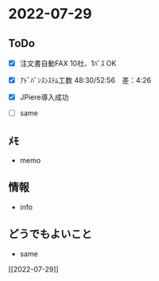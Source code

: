 # 2022-07-29

## ToDo
- [x] 注文書自動FAX 10社、1ﾊﾟｽ OK
- [x] ｱﾄﾞﾊﾞﾝｽｼｽﾃﾑ工数 48:30/52:56　差：4:26
- [x] JPiere導入成功
- [ ] same


## ﾒﾓ
- memo


## 情報
- info


## どうでもよいこと
- same


[[2022-07-29]]

